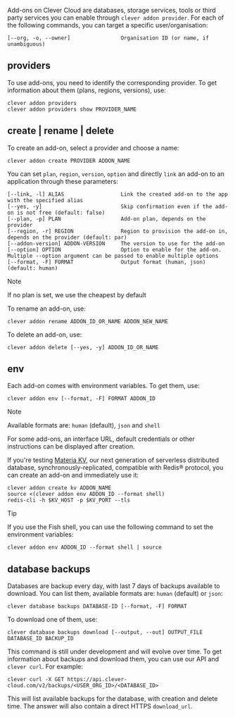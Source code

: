 
Add-ons on Clever Cloud are databases, storage services, tools or third party services you can enable through `clever addon provider`. For each of the following commands, you can target a specific user/organisation:

```
[--org, -o, --owner]                Organisation ID (or name, if unambiguous)
```

## providers

To use add-ons, you need to identify the corresponding provider. To get information about them (plans, regions, versions), use:

```
clever addon providers
clever addon providers show PROVIDER_NAME
```

## create | rename | delete

To create an add-on, select a provider and choose a name:

```
clever addon create PROVIDER ADDON_NAME
```

You can set `plan`, `region`, `version`, `option` and directly `link` an add-on to an application through these parameters:

```
[--link, -l] ALIAS                  Link the created add-on to the app with the specified alias
[--yes, -y]                         Skip confirmation even if the add-on is not free (default: false)
[--plan, -p] PLAN                   Add-on plan, depends on the provider
[--region, -r] REGION               Region to provision the add-on in, depends on the provider (default: par)
[--addon-version] ADDON-VERSION     The version to use for the add-on
[--option] OPTION                   Option to enable for the add-on. Multiple --option argument can be passed to enable multiple options
[--format, -F] FORMAT               Output format (human, json) (default: human)
```

> [!NOTE]
> If no plan is set, we use the cheapest by default

To rename an add-on, use:

```
clever addon rename ADDON_ID_OR_NAME ADDON_NEW_NAME
```

To delete an add-on, use:

```
clever addon delete [--yes, -y] ADDON_ID_OR_NAME
```

## env

Each add-on comes with environment variables. To get them, use:

```
clever addon env [--format, -F] FORMAT ADDON_ID
```

> [!NOTE]
> Available formats are: `human` (default), `json` and `shell`

For some add-ons, an interface URL, default credentials or other instructions can be displayed after creation.

If you're testing [Materia KV](/developers/doc/addons/materia-kv/), our next generation of serverless distributed database, synchronously-replicated, compatible with Redis® protocol, you can create an add-on and immediately use it:

```
clever addon create kv ADDON_NAME
source <(clever addon env ADDON_ID --format shell)
redis-cli -h $KV_HOST -p $KV_PORT --tls
```

> [!TIP]
> If you use the Fish shell, you can use the following command to set the environment variables:
> ```
> clever addon env ADDON_ID --format shell | source
> ```

## database backups

Databases are backup every day, with last 7 days of backups available to download. You can list them, available formats are: `human` (default) or `json`:

```
clever database backups DATABASE-ID [--format, -F] FORMAT
```

To download one of them, use:

```
clever database backups download [--output, --out] OUTPUT_FILE DATABASE_ID BACKUP_ID
```

This command is still under development and will evolve over time. To get information about backups and download them, you can use our API and `clever curl`. For example:

```
clever curl -X GET https://api.clever-cloud.com/v2/backups/<USER_ORG_ID>/<DATABASE_ID>
```

This will list available backups for the database, with creation and delete time. The answer will also contain a direct HTTPS `download_url`.



